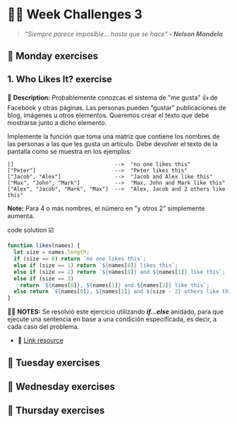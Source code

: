 # :hammer::raised_hands: Week Challenges 3
> *"Siempre parece imposible... hasta que se hace"* 
>***- Nelson Mandela***

## :date: Monday exercises
<h3 style="font-size: 20px">1. Who Likes It? exercise</h3>

 :scroll: **Description:** Probablemente conozcas el sistema de "me gusta" :+1: de Facebook y otras páginas. Las personas pueden "gustar" publicaciones de blog, imágenes u otros elementos. Queremos crear el texto que debe mostrarse junto a dicho elemento.

Implemente la función que toma una matriz que contiene los nombres de las personas a las que les gusta un artículo. Debe devolver el texto de la pantalla como se muestra en los ejemplos:
```
[]                                -->  "no one likes this"
["Peter"]                         -->  "Peter likes this"
["Jacob", "Alex"]                 -->  "Jacob and Alex like this"
["Max", "John", "Mark"]           -->  "Max, John and Mark like this"
["Alex", "Jacob", "Mark", "Max"]  -->  "Alex, Jacob and 2 others like this"
```
**Note:** Para 4 o más nombres, el número en "y otros 2" simplemente aumenta.

code solution :ballot_box_with_check:
```javascript
function likes(names) {
  let size = names.length;
  if (size == 0) return `no one likes this`;
  else if (size == 1) return `${names[0]} likes this`;
  else if (size == 2) return `${names[0]} and ${names[1]} like this`;
  else if (size == 3)
    return `${names[0]}, ${names[1]} and ${names[2]} like this`;
  else return `${names[0]}, ${names[1]} and ${size - 2} others like this`;
}
```

:pushpin::paperclip: **NOTES:** Se resolvió este ejercicio utilizando ***if...else*** anidado, para que ejecute una sentencia en base a una condición especificada, es decir, a cada caso del problema. 
- :link: [Link resource](/src/weeks/Themes/README.md)

## :date: Tuesday exercises

## :date: Wednesday exercises

## :date: Thursday exercises